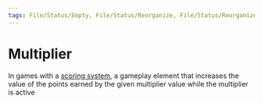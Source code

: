 ```yaml
---
tags: File/Status/Empty, File/Status/Reorganize, File/Status/Reorganize, File/Status/Recategorize, File/Status/Summarize, File/Status/Structuralize
---
```


# Multiplier

In games with a [scoring system](https://en.wikipedia.org/wiki/Score_(game) "Score (game)"), a gameplay element that increases the value of the points earned by the given multiplier value while the multiplier is active



